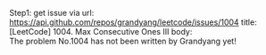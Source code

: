 Step1: get issue via url: https://api.github.com/repos/grandyang/leetcode/issues/1004 
 title:[LeetCode] 1004. Max Consecutive Ones III 
 body:  
 The problem No.1004 has not been written by Grandyang yet!